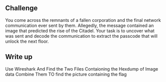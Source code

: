 ## Challenge
You come across the remnants of a fallen corporation and 
the final network communication ever sent by them.
Allegedly, the message contained an image that predicted the rise of the Citadel. 
Your task is to uncover what was sent and decode the communication to extract the passcode that will unlock the next floor.

## Write up
Use Wireshark And Find the Two Files  Contaioning the Hexdump of  Image data
Combine Them TO find the picture containing the flag
